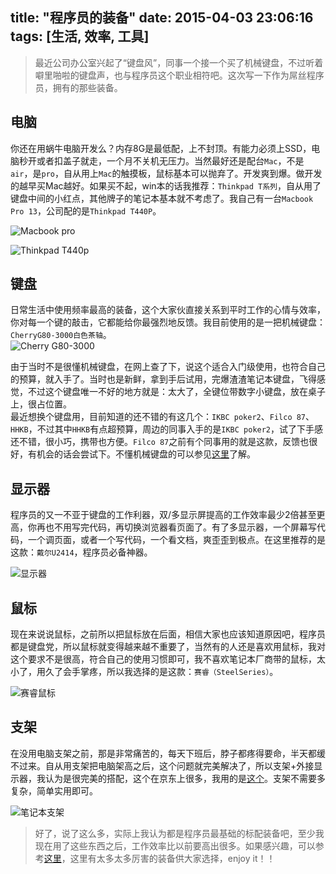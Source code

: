 title: "程序员的装备"
date: 2015-04-03 23:06:16
tags: [生活, 效率, 工具]
---

> 最近公司办公室兴起了“键盘风”，同事一个接一个买了机械键盘，不过听着噼里啪啦的键盘声，也与程序员这个职业相符吧。这次写一下作为屌丝程序员，拥有的那些装备。

## 电脑
你还在用蜗牛电脑开发么？内存8G是最低配，上不封顶。有能力必须上SSD，电脑秒开或者扣盖子就走，一个月不关机无压力。当然最好还是配台`Mac`，不是`air`，是`pro`，自从用上`Mac`的触摸板，鼠标基本可以抛弃了。开发爽到爆。做开发的越早买Mac越好。如果买不起，win本的话我推荐：`Thinkpad T系列`，自从用了键盘中间的小红点，其他牌子的笔记本基本就不考虑了。我自己有一台`Macbook Pro 13`，公司配的是`Thinkpad T440P`。<br/>

![Macbook pro](https://kaito-blog-1253469779.cos.ap-beijing.myqcloud.com/macpro.png)
<!-- more -->

![Thinkpad T440p](https://kaito-blog-1253469779.cos.ap-beijing.myqcloud.com/thidpad-440p.png)

## 键盘

日常生活中使用频率最高的装备，这个大家伙直接关系到平时工作的心情与效率，你对每一个键的敲击，它都能给你最强烈地反馈。我目前使用的是一把机械键盘：`CherryG80-3000白色茶轴`。<br/>
![Cherry G80-3000](https://kaito-blog-1253469779.cos.ap-beijing.myqcloud.com/Keyboard.png)

由于当时不是很懂机械键盘，在网上查了下，说这个适合入门级使用，也符合自己的预算，就入手了。当时也是新鲜，拿到手后试用，完爆渣渣笔记本键盘，飞得感觉，不过这个键盘唯一不好的地方就是：太大了，全键位带数字小键盘，放在桌子上，很占位置。<br/>
最近想换个键盘用，目前知道的还不错的有这几个：`IKBC poker2`、`Filco 87`、`HHKB`，不过其中`HHKB`有点超预算，周边的同事入手的是`IKBC poker2`，试了下手感还不错，很小巧，携带也方便。`Filco 87`之前有个同事用的就是这款，反馈也很好，有机会的话会尝试下。不懂机械键盘的可以参见<a href="http://www.zhihu.com/topic/19555874" target="_blank">这里</a>了解。<br/>

## 显示器

程序员的又一不亚于键盘的工作利器，双/多显示屏提高的工作效率最少2倍甚至更高，你再也不用写完代码，再切换浏览器看页面了。有了多显示器，一个屏幕写代码，一个调页面，或者一个写代码，一个看文档，爽歪歪到极点。在这里推荐的是这款：`戴尔U2414`，程序员必备神器。<br/>

![显示器](https://kaito-blog-1253469779.cos.ap-beijing.myqcloud.com/Monitor.png)

## 鼠标

现在来说说鼠标，之前所以把鼠标放在后面，相信大家也应该知道原因吧，程序员都是键盘党，所以鼠标就变得越来越不重要了，当然有的人还是喜欢用鼠标，我对这个要求不是很高，符合自己的使用习惯即可，我不喜欢笔记本厂商带的鼠标，太小了，用久了会手掌疼，所以我选择的是这款：`赛睿（SteelSeries）`。<br/>

![赛睿鼠标](https://kaito-blog-1253469779.cos.ap-beijing.myqcloud.com/mouse.png)

## 支架

在没用电脑支架之前，那是非常痛苦的，每天下班后，脖子都疼得要命，半天都缓不过来。自从用支架把电脑架高之后，这个问题就完美解决了，所以支架+外接显示器，我认为是很完美的搭配，这个在京东上很多，我用的是<a href="http://item.jd.com/625021.html" target="_blank">这个</a>。支架不需要多复杂，简单实用即可。<br/>

![笔记本支架](https://kaito-blog-1253469779.cos.ap-beijing.myqcloud.com/Bracket.png)

> 好了，说了这么多，实际上我认为都是程序员最基础的标配装备吧，至少我现在用了这些东西之后，工作效率比以前要高出很多。如果感兴趣，可以参考<a href="http://www.zhihu.com/question/23165812" target="_blank">这里</a>，这里有太多太多厉害的装备供大家选择，enjoy it！！

